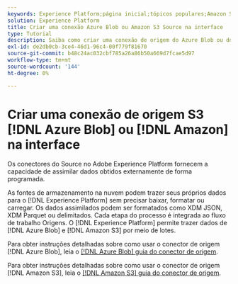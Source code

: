 ```yaml
---
keywords: Experience Platform;página inicial;tópicos populares;Amazon S3;Azure Blob
solution: Experience Platform
title: Criar uma conexão Azure Blob ou Amazon S3 Source na interface
type: Tutorial
description: Saiba como criar uma conexão de origem do Azure Blob ou do Amazon S3 usando a interface do usuário do Adobe Experience Platform.
exl-id: de2db0cb-3ce4-46d1-96c4-00f779f81670
source-git-commit: b48c24ac032cbf785a26a86b50a669d7fcae5d97
workflow-type: tm+mt
source-wordcount: '144'
ht-degree: 0%

---
```


# Criar uma conexão de origem S3 [!DNL Azure Blob] ou [!DNL Amazon] na interface

Os conectores do Source no Adobe Experience Platform fornecem a capacidade de assimilar dados obtidos externamente de forma programada.

As fontes de armazenamento na nuvem podem trazer seus próprios dados para o [!DNL Experience Platform] sem precisar baixar, formatar ou carregar. Os dados assimilados podem ser formatados como XDM JSON, XDM Parquet ou delimitados. Cada etapa do processo é integrada ao fluxo de trabalho Origens. O [!DNL Experience Platform] permite trazer dados de [!DNL Azure Blob] e [!DNL Amazon S3] por meio de lotes.

Para obter instruções detalhadas sobre como usar o conector de origem [!DNL Azure Blob], leia o [[!DNL Azure Blob] guia do conector de origem](./blob.md).

Para obter instruções detalhadas sobre como usar o conector de origem [!DNL Amazon S3], leia o [[!DNL Amazon S3] guia do conector de origem](./blob.md).
